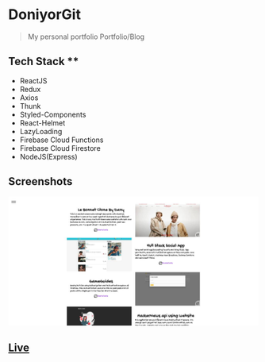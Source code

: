 # DoniyorGit

> My personal portfolio
> Portfolio/Blog

## Tech Stack \*\*

- ReactJS
- Redux
- Axios
- Thunk
- Styled-Components
- React-Helmet
- LazyLoading
- Firebase Cloud Functions
- Firebase Cloud Firestore
- NodeJS(Express)

## Screenshots

![Screenshot of the project page](https://github.com/ODanyor/DoniyorGit/blob/master/src/static/readme/screenshot.jpg?raw=true)

## [Live](https://doniyor-git.web.app/)
